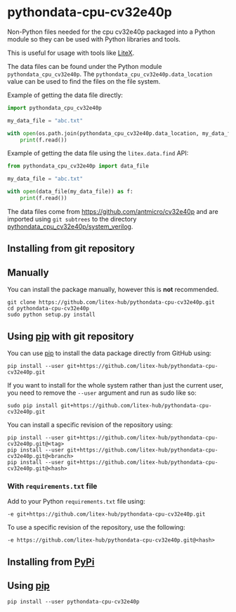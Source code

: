 # pythondata-cpu-cv32e40p

Non-Python files needed for the cpu cv32e40p packaged
into a Python module so they can be used with Python libraries and tools.

This is useful for usage with tools like
[LiteX](https://github.com/enjoy-digital/litex.git).

The data files can be found under the Python module `pythondata_cpu_cv32e40p`. The
`pythondata_cpu_cv32e40p.data_location` value can be used to find the files on the file
system.

Example of getting the data file directly:

```python
import pythondata_cpu_cv32e40p

my_data_file = "abc.txt"

with open(os.path.join(pythondata_cpu_cv32e40p.data_location, my_data_file)) as f:
    print(f.read())
```

Example of getting the data file using the `litex.data.find` API:

```python
from pythondata_cpu_cv32e40p import data_file

my_data_file = "abc.txt"

with open(data_file(my_data_file)) as f:
    print(f.read())
```

The data files come from https://github.com/antmicro/cv32e40p
and are imported using `git subtrees` to the directory
[pythondata_cpu_cv32e40p/system_verilog](pythondata_cpu_cv32e40p/system_verilog).

## Installing from git repository

## Manually

You can install the package manually, however this is **not** recommended.

```
git clone https://github.com/litex-hub/pythondata-cpu-cv32e40p.git
cd pythondata-cpu-cv32e40p
sudo python setup.py install
```

## Using [pip](https://pip.pypa.io/) with git repository

You can use [pip](https://pip.pypa.io/) to install the data package directly
from GitHub using:

```
pip install --user git+https://github.com/litex-hub/pythondata-cpu-cv32e40p.git
```

If you want to install for the whole system rather than just the current user,
you need to remove the `--user` argument and run as sudo like so:

```
sudo pip install git+https://github.com/litex-hub/pythondata-cpu-cv32e40p.git
```

You can install a specific revision of the repository using:

```
pip install --user git+https://github.com/litex-hub/pythondata-cpu-cv32e40p.git@<tag>
pip install --user git+https://github.com/litex-hub/pythondata-cpu-cv32e40p.git@<branch>
pip install --user git+https://github.com/litex-hub/pythondata-cpu-cv32e40p.git@<hash>
```

### With `requirements.txt` file

Add to your Python `requirements.txt` file using:

```
-e git+https://github.com/litex-hub/pythondata-cpu-cv32e40p.git
```

To use a specific revision of the repository, use the following:

```
-e https://github.com/litex-hub/pythondata-cpu-cv32e40p.git@<hash>
```

## Installing from [PyPi](https://pypi.org/project/pythondata-cpu-cv32e40p/)

## Using [pip](https://pip.pypa.io/)

```
pip install --user pythondata-cpu-cv32e40p
```
